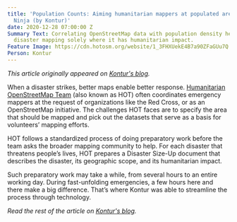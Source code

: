 ```yaml
---
title: 'Population Counts: Aiming humanitarian mappers at populated areas with Disaster
  Ninja (by Kontur)'
date: 2020-12-28 07:00:00 Z
Summary Text: Correlating OpenStreetMap data with population density helps activate
  disaster mapping solely where it has humanitarian impact.
Feature Image: https://cdn.hotosm.org/website/1_3FHXUekE4B7a90ZFaGUu7Q.png
Person: Kontur
---
```


*This article originally appeared on [Kontur's blog](https://medium.com/kontur-inc/disaster-ninja-for-hot-ef306405f692).*

When a disaster strikes, better maps enable better response. [Humanitarian OpenStreetMap Team](https://www.hotosm.org/) (also known as HOT) often coordinates emergency mappers at the request of organizations like the Red Cross, or as an OpenStreetMap initiative. The challenges HOT faces are to specify the area that should be mapped and pick out the datasets that serve as a basis for volunteers’ mapping efforts.

HOT follows a standardized process of doing preparatory work before the team asks the broader mapping community to help. For each disaster that threatens people’s lives, HOT prepares a Disaster Size-Up document that describes the disaster, its geographic scope, and its humanitarian impact.

Such preparatory work may take a while, from several hours to an entire working day. During fast-unfolding emergencies, a few hours here and there make a big difference. That’s where Kontur was able to streamline the process through technology.

*Read the rest of the article on [Kontur's blog](https://medium.com/kontur-inc/disaster-ninja-for-hot-ef306405f692).*